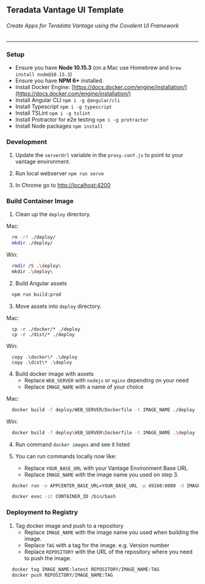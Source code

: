 ## Teradata Vantage UI Template
###### Create Apps for Teradata Vantage using the Covalent UI Framework
----
### Setup

* Ensure you have **Node 10.15.3** (on a Mac use Homebrew and `brew install node@10.15.3`)
* Ensure you have **NPM 6+** installed.
* Install Docker Engine: [https://docs.docker.com/engine/installation/](https://docs.docker.com/engine/installation/)
* Install Angular CLI `npm i -g @angular/cli`
* Install Typescript `npm i -g typescript`
* Install TSLint `npm i -g tslint`
* Install Protractor for e2e testing `npm i -g protractor`
* Install Node packages `npm install`

### Development

1. Update the `serverUrl` variable in the `proxy.conf.js` to point to your vantage environment.

2. Run local webserver `npm run serve`

3. In Chrome go to [http://localhost:4200](http://localhost:4200)

### Build Container Image

1. Clean up the `deploy` directory.

Mac:
```bash
  rm -rf ./deploy/
  mkdir ./deploy/
```

Win:
```bash
  rmdir /S .\deploy\
  mkdir .\deploy\
```

2. Build Angular assets

```bash
  npm run build:prod
```

3. Move assets into `deploy` directory.

Mac:
```
  cp -r ./docker/* ./deploy
  cp -r ./dist/* ./deploy
```

Win:
```
  copy .\docker\* .\deploy
  copy .\dist\* .\deploy
```

4. Build docker image with assets
    - Replace `WEB_SERVER` with `nodejs` or `nginx` depending on your need
    - Replace `IMAGE_NAME` with a name of your choice

Mac:
```bash
  docker build -f deploy/WEB_SERVER/Dockerfile -t IMAGE_NAME ./deploy
```

Win:
```bash
  docker build -f deploy\WEB_SERVER\Dockerfile -t IMAGE_NAME .\deploy
```

4. Run command `docker images` and see it listed

6. You can run commands locally now like:
    - Replace `YOUR_BASE_URL` with your Vantage Environment Base URL
    - Replace `IMAGE_NAME` with the image name you used on step 3.

```bash
  docker run -e APPCENTER_BASE_URL=YOUR_BASE_URL -p 49160:8080 -d IMAGE_NAME

  docker exec -it CONTAINER_ID /bin/bash
```

### Deployment to Registry

1. Tag docker image and push to a repository
    - Replace `IMAGE_NAME` with the image name you used when building the image.
    - Replace `TAG` with a tag for the image. e.g. Version number
    - Replace `REPOSITORY` with the URL of the repository where you need to push the image.

```bash
  docker tag IMAGE_NAME:latest REPOSITORY/IMAGE_NAME:TAG
  docker push REPOSITORY/IMAGE_NAME:TAG
```
